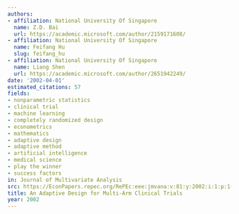```yaml
---
authors:
- affiliation: National University Of Singapore
  name: Z.D. Bai
  url: https://academic.microsoft.com/author/2159171608/
- affiliation: National University Of Singapore
  name: Feifang Hu
  slug: feifang_hu
- affiliation: National University Of Singapore
  name: Liang Shen
  url: https://academic.microsoft.com/author/2651942249/
date: '2002-04-01'
estimated_citations: 57
fields:
- nonparametric statistics
- clinical trial
- machine learning
- completely randomized design
- econometrics
- mathematics
- adaptive design
- adaptive method
- artificial intelligence
- medical science
- play the winner
- success factors
in: Journal of Multivariate Analysis
src: https://EconPapers.repec.org/RePEc:eee:jmvana:v:81:y:2002:i:1:p:1-18
title: An Adaptive Design for Multi-Arm Clinical Trials
year: 2002
---
```


